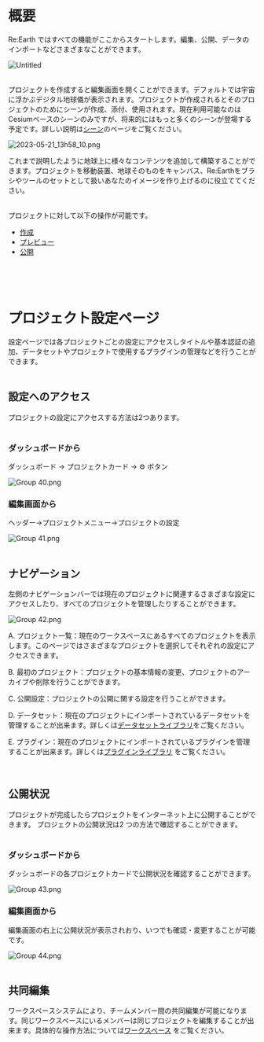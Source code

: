 # 概要

Re:Earth ではすべての機能がここからスタートします。編集、公開、データのインポートなどさまざまなことができます。

![Untitled](%E6%A6%82%E8%A6%81%2086fb7dc8669a443c8054812162817df2/Untitled.png)
<br>
<br>

プロジェクトを作成すると編集画面を開くことができます。デフォルトでは宇宙に浮かぶデジタル地球儀が表示されます。プロジェクトが作成されるとそのプロジェクトのためにシーンが作成、添付、使用されます。現在利用可能なのはCesiumベースのシーンのみですが、将来的にはもっと多くのシーンが登場する予定です。詳しい説明は[シーン](https://github.com/CS-eukarya/User-Manual-Japanese-/blob/%E3%82%B7%E3%83%BC%E3%83%B3/%E6%A6%82%E8%A6%81.md)のページをご覧ください。

![2023-05-21_13h58_10.png](%E6%A6%82%E8%A6%81%2086fb7dc8669a443c8054812162817df2/2023-05-21_13h58_10.png)

これまで説明したように地球上に様々なコンテンツを追加して構築することができます。プロジェクトを移動装置、地球そのものをキャンバス、Re:Earthをブラシやツールのセットとして扱いあなたのイメージを作り上げるのに役立ててください。
<br>
<br>

プロジェクトに対して以下の操作が可能です。

- [作成](https://github.com/CS-eukarya/User-Manual-Japanese-/blob/dba766bd82caf4a77ef2faafb27b6634202efc63/%E6%96%B0%E8%A6%8F%E3%83%97%E3%83%AD%E3%82%B8%E3%82%A7%E3%82%AF%E3%83%88%E3%81%AE%E4%BD%9C%E6%88%90.md)
- [プレビュー](https://github.com/CS-eukarya/User-Manual-Japanese-/blob/f403cd7f23cd723c555ae223e4a59628a2379b3c/%E3%83%97%E3%83%AC%E3%83%93%E3%83%A5%E3%83%BC.md)
- [公開](https://github.com/CS-eukarya/User-Manual-Japanese-/blob/f403cd7f23cd723c555ae223e4a59628a2379b3c/%E3%83%97%E3%83%AD%E3%82%B8%E3%82%A7%E3%82%AF%E3%83%88%E3%81%AE%E5%85%AC%E9%96%8B.md)
<br>
<br>
<br>

# プロジェクト設定ページ

設定ページでは各プロジェクトごとの設定にアクセスしタイトルや基本認証の追加、データセットやプロジェクトで使用するプラグインの管理などを行うことができます。
<br>
<br>

## 設定へのアクセス

プロジェクトの設定にアクセスする方法は2つあります。
<br>
<br>

### ダッシュボードから

ダッシュボード → プロジェクトカード → ⚙️ ボタン

![Group 40.png](%E6%A6%82%E8%A6%81%2086fb7dc8669a443c8054812162817df2/Group_40.png)

### 編集画面から

ヘッダー→プロジェクトメニュー→プロジェクトの設定

![Group 41.png](%E6%A6%82%E8%A6%81%2086fb7dc8669a443c8054812162817df2/Group_41.png)
<br>
<br>

## ナビゲーション

左側のナビゲーションバーでは現在のプロジェクトに関連するさまざまな設定にアクセスしたり、すべてのプロジェクトを管理したりすることができます。

![Group 42.png](%E6%A6%82%E8%A6%81%2086fb7dc8669a443c8054812162817df2/Group_42.png)

A. プロジェクト一覧：現在のワークスペースにあるすべてのプロジェクトを表示します。このページではさまざまなプロジェクトを選択してそれぞれの設定にアクセスできます。

B. 最初のプロジェクト：プロジェクトの基本情報の変更、プロジェクトのアーカイブや削除を行うことができます。

C. 公開設定：プロジェクトの公開に関する設定を行うことができます。

D. データセット：現在のプロジェクトにインポートされているデータセットを管理することが出来ます。詳しくは[データセットライブラリ](https://github.com/CS-eukarya/User-Manual-Japanese-/blob/%E3%83%97%E3%83%AD%E3%82%B8%E3%82%A7%E3%82%AF%E3%83%88/%E3%83%87%E3%83%BC%E3%82%BF%E3%82%BB%E3%83%83%E3%83%88%E3%83%A9%E3%82%A4%E3%83%96%E3%83%A9%E3%83%AA.md)をご覧ください。

E. プラグイン：現在のプロジェクトにインポートされているプラグインを管理することが出来ます。詳しくは[プラグインライブラリ](https://github.com/CS-eukarya/User-Manual-Japanese-/blob/%E3%83%97%E3%83%AD%E3%82%B8%E3%82%A7%E3%82%AF%E3%83%88/%E3%83%97%E3%83%A9%E3%82%B0%E3%82%A4%E3%83%B3%E3%83%A9%E3%82%A4%E3%83%96%E3%83%A9%E3%83%AA.md) をご覧ください。

<br>

## 公開状況

プロジェクトが完成したらプロジェクトをインターネット上に公開することができます。
プロジェクトの公開状況は2 つの方法で確認することができます。
<br>
<br>

### ダッシュボードから

ダッシュボードの各プロジェクトカードで公開状況を確認することができます。

![Group 43.png](%E6%A6%82%E8%A6%81%2086fb7dc8669a443c8054812162817df2/Group_43.png)


### 編集画面から

編集画面の右上に公開状況が表示されおり、いつでも確認・変更することが可能です。

![Group 44.png](%E6%A6%82%E8%A6%81%2086fb7dc8669a443c8054812162817df2/Group_44.png)
<br>
<br>

## 共同編集

ワークスペースシステムにより、チームメンバー間の共同編集が可能になります。同じワークスペースにいるメンバーは同じプロジェクトを編集することが出来ます。具体的な操作方法については[ワークスペース](https://github.com/CS-eukarya/User-Manual-Japanese-/blob/%E3%83%AF%E3%83%BC%E3%82%AF%E3%82%B9%E3%83%9A%E3%83%BC%E3%82%B9%E6%A8%A9%E9%99%90%E8%BF%BD%E5%8A%A0/%E6%A6%82%E8%A6%81.md) をご覧ください。
